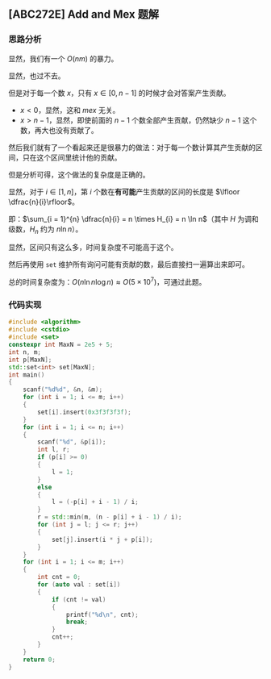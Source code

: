 ## [ABC272E] Add and Mex 题解

### 思路分析

显然，我们有一个 $O(nm)$ 的暴力。

显然，也过不去。

但是对于每一个数 $x$，只有 $x \in [0, n - 1]$ 的时候才会对答案产生贡献。

- $x < 0$，显然，这和 $mex$ 无关。
- $x > n - 1$，显然，即使前面的 $n - 1$ 个数全部产生贡献，仍然缺少 $n - 1$ 这个数，再大也没有贡献了。

然后我们就有了一个看起来还是很暴力的做法：对于每一个数计算其产生贡献的区间，只在这个区间里统计他的贡献。

但是分析可得，这个做法的复杂度是正确的。

显然，对于 $i \in [1, n]$，第 $i$ 个数在**有可能**产生贡献的区间的长度是 $\lfloor \dfrac{n}{i}\rfloor$。

即：$\sum_{i = 1}^{n} \dfrac{n}{i} = n \times H_{i} = n \ln n$（其中 $H$ 为调和级数，$H_n$ 约为 $n \ln n$）。

显然，区间只有这么多，时间复杂度不可能高于这个。

然后再使用 `set` 维护所有询问可能有贡献的数，最后直接扫一遍算出来即可。

总的时间复杂度为：$O(n \ln n \log n) \approx O(5 \times 10 ^ 7)$，可通过此题。

### 代码实现

```cpp
#include <algorithm>
#include <cstdio>
#include <set>
constexpr int MaxN = 2e5 + 5;
int n, m;
int p[MaxN];
std::set<int> set[MaxN];
int main()
{
    scanf("%d%d", &n, &m);
    for (int i = 1; i <= m; i++)
    {
        set[i].insert(0x3f3f3f3f);
    }
    for (int i = 1; i <= n; i++)
    {
        scanf("%d", &p[i]);
        int l, r;
        if (p[i] >= 0)
        {
            l = 1;
        }
        else
        {
            l = (-p[i] + i - 1) / i;
        }
        r = std::min(m, (n - p[i] + i - 1) / i);
        for (int j = l; j <= r; j++)
        {
            set[j].insert(i * j + p[i]);
        }
    }
    for (int i = 1; i <= m; i++)
    {
        int cnt = 0;
        for (auto val : set[i])
        {
            if (cnt != val)
            {
                printf("%d\n", cnt);
                break;
            }
            cnt++;
        }
    }
    return 0;
}
```

